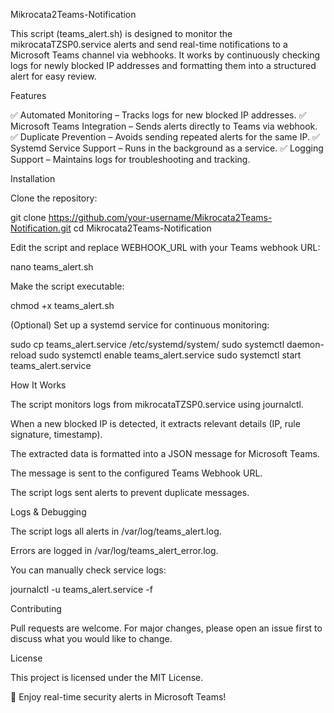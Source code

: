 Mikrocata2Teams-Notification

This script (teams_alert.sh) is designed to monitor the mikrocataTZSP0.service alerts and send real-time notifications to a Microsoft Teams channel via webhooks. It works by continuously checking logs for newly blocked IP addresses and formatting them into a structured alert for easy review.

Features

✅ Automated Monitoring – Tracks logs for new blocked IP addresses.
✅ Microsoft Teams Integration – Sends alerts directly to Teams via webhook.
✅ Duplicate Prevention – Avoids sending repeated alerts for the same IP.
✅ Systemd Service Support – Runs in the background as a service.
✅ Logging Support – Maintains logs for troubleshooting and tracking.

Installation

Clone the repository:

git clone https://github.com/your-username/Mikrocata2Teams-Notification.git
cd Mikrocata2Teams-Notification

Edit the script and replace WEBHOOK_URL with your Teams webhook URL:

nano teams_alert.sh

Make the script executable:

chmod +x teams_alert.sh

(Optional) Set up a systemd service for continuous monitoring:

sudo cp teams_alert.service /etc/systemd/system/
sudo systemctl daemon-reload
sudo systemctl enable teams_alert.service
sudo systemctl start teams_alert.service

How It Works

The script monitors logs from mikrocataTZSP0.service using journalctl.

When a new blocked IP is detected, it extracts relevant details (IP, rule signature, timestamp).

The extracted data is formatted into a JSON message for Microsoft Teams.

The message is sent to the configured Teams Webhook URL.

The script logs sent alerts to prevent duplicate messages.

Logs & Debugging

The script logs all alerts in /var/log/teams_alert.log.

Errors are logged in /var/log/teams_alert_error.log.

You can manually check service logs:

journalctl -u teams_alert.service -f

Contributing

Pull requests are welcome. For major changes, please open an issue first to discuss what you would like to change.

License

This project is licensed under the MIT License.

🚀 Enjoy real-time security alerts in Microsoft Teams!
